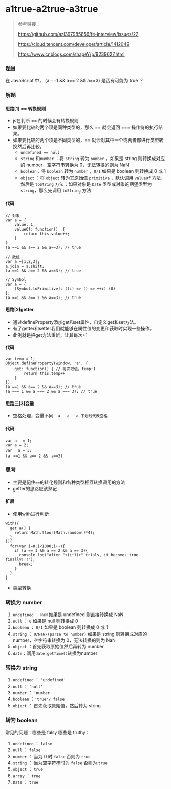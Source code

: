 # a1true-a2true-a3true

> 参考链接：
>
> https://github.com/azl397985856/fe-interview/issues/22
>
> https://cloud.tencent.com/developer/article/1412042
>
> https://www.cnblogs.com/shapeY/p/9239627.html



### 题目

在 JavaScript 中， (a ==1 && a== 2 && a==3) 是否有可能为 true ？



### 解题

#### 思路[1] == 转换规则

* js在判断 == 的时候会有转换规则
* 如果要比较的两个项是同种类型的，那么 == 就会返回 === 操作符的执行结果。
* 如果要比较的两个项是不同类型的，== 就会对其中一个或两者都进行类型转换然后再比较。
  * ```undefined == null```
  * ```string``` 和```number``` ：将 `string` 转为 `number` ，如果是 string 则转换成对应的 number，空字符串转换为 0，无法转换的则为 NaN
  * ```boolean```：将 `boolean` 转为 `number` ，`0/1` 如果是 boolean 则转换成 0 或 1
  *  `object` ：将 `object` 转为其原始值 `primitive` ，默认调用 `valueOf` 方法，然后是 `toString` 方法；如果对象是 `Date` 类型或对象的期望类型为 `string`，那么先调用 `toString` 方法

#### 代码

```
// 对象
var a = {
	value: 1,
	valueOf: function()  {
		return this.value++;
	}
}
(a ==1 && a== 2 && a==3); // true

// 数组
var a =[1,2,3];
a.join = a.shift;
(a ==1 && a== 2 && a==3); // true

// Symbol
var a = {
	[Symbol.toPrimitive]: ((i) => () => ++i) (0)
};
(a ==1 && a== 2 && a==3); // true
```

#### 思路[2]getter

* 通过defineProperty添加get和set属性，自定义get和set方法。
* 有了getter和setter我们就能够在属性值的变更和获取时实现一些操作。
* 此例就是把get方法重新，让其每次+1

#### 代码

```
var temp = 1;
Object.defineProperty(window, 'a', {
    get: function() { // 每次取值，temp+1
        return this.temp++
    }
});
(a ==1 && a== 2 && a==3); // true
(a === 1 && a === 2 && a === 3); // true
```

#### 思路三[3]变量

* 空格处理，变量不同`  a_  a  _a 下划线代表空格`

#### 代码

```
var aﾠ = 1;
var a = 2;
var ﾠa = 3;
(aﾠ==1 && a== 2 &&ﾠa==3)
```



### 思考

* 主要是记住`==`的转化规则和各种类型相互转换调用的方法
* getter的思路应该熟记



#### 扩展

* 使用with进行判断

```
with({
  get a() {
    return Math.floor(Math.random()*4);
  }
}){
  for(var i=0;i<1000;i++){
    if (a == 1 && a == 2 && a == 3){
      console.log("after "+(i+1)+" trials, it becomes true finally!!!");
      break;
    }
  }
}
```

* 类型转换

### **转换为 number**

1. `undefined` ： `NaN` 如果是 undefined 则直接转换成 NaN
2. `null` ： `0` 如果是 null 则转换成 0
3. `boolean` ： `0/1` 如果是 boolean 则转换成 0 或 1
4. `string` ： `0/NaN/(parse to number)` 如果是 string 则转换成对应的 number，空字符串转换为 0，无法转换的则为 NaN
5. `object` ：首先获取原始值然后再转为 number
6. `date`：调用`date.getTime()`转换为number

### **转换为 string**

1. `undefined` ： `'undefined'`
2. `null` ： `'null'`
3. `number` ： `'number`
4. `boolean` ：`'true'/'false'`
5. `object` ： 首先获取原始值，然后转为 string

### **转为 boolean**

常见的问题：哪些是 falsy 哪些是 truthy：

1. `undefined` ： `false`
2. `null` ： `false`
3. `number` ： 当为 0 时 `false` 否则为 `true`
4. `string` ： 当为空字符串时为 `false` 否则为 `true`
5. `object` ： `true`
6. `array` ： `true`
7. `Date` ： `true`